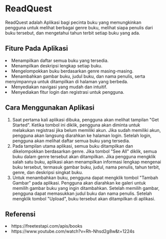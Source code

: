 # ReadQuest
ReadQuest adalah Aplikasi bagi pecinta buku yang memungkinkan pengguna untuk melihat berbagai genre buku, melihat siapa penulis dari buku tersebut, dan mengetahui tahun terbit setiap buku yang ada.

## Fiture Pada Aplikasi 
<li>Menampilkan daftar semua buku yang tersedia.</li>
<li>Menampilkan deskripsi lengkap setiap buku.</li>
<li>Mengelompokkan buku berdasarkan genre masing-masing.</li>
<li>Menambahkan gambar buku, judul buku, dan nama penulis, serta menyimpannya untuk ditampilkan di halaman yang berbeda.</li>
<li>Menyediakan navigasi yang mudah dan intuitif.</li>
<li>Menyediakan fitur login dan registrasi untuk pengguna.</li>

## Cara Menggunakan Aplikasi 
1. Saat pertama kali aplikasi dibuka, pengguna akan melihat tampilan "Get Started". Ketika tombol ini diklik, pengguna akan diminta untuk melakukan registrasi jika belum memiliki akun. Jika sudah memiliki akun, pengguna akan langsung diarahkan ke halaman login. Setelah login, pengguna akan melihat daftar semua buku yang tersedia.
2. Pada tampilan utama aplikasi, semua buku ditampilkan dan dikelompokkan berdasarkan genre. Jika tombol "See All" diklik, semua buku dalam genre tersebut akan ditampilkan. Jika pengguna mengklik salah satu buku, aplikasi akan menampilkan informasi lengkap mengenai buku tersebut, termasuk gambar buku, judul, nama penulis, tahun terbit, genre, dan deskripsi singkat buku.
3. Untuk menambahkan buku, pengguna dapat mengklik tombol "Tambah Gambar" pada aplikasi. Pengguna akan diarahkan ke galeri untuk memilih gambar buku yang ingin ditambahkan. Setelah memilih gambar, pengguna dapat memasukkan judul buku dan nama penulis. Setelah mengklik tombol "Upload", buku tersebut akan ditampilkan di aplikasi.

## Referensi
<li>https://freetestapi.com/apis/books</li>
<li>https://www.youtube.com/watch?v=Rh-Nhsd2g8w&t=1224s</li>


